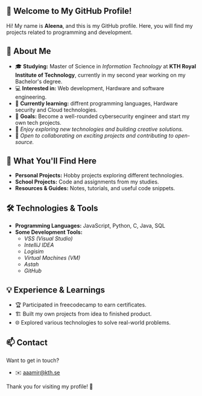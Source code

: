 ## 👋 Welcome to My GitHub Profile!

Hi! My name is **Aleena**, and this is my GitHub profile. Here, you will find my projects related to programming and development.

## 📌 About Me
- 🎓 **Studying:**  Master of Science in _Information Technology_ at **KTH Royal Institute of Technology**, currently in my second year working on my Bachelor's degree.
- 💻 **Interested in:** Web development, Hardware and software engineering.
- 🚀 **Currently learning:** diffrent programming languages, Hardware security and Cloud technologies.
- 🎯 **Goals:** Become a well-rounded cybersecurity engineer and start my own tech projects.
- 📖 _Enjoy exploring new technologies and building creative solutions._
- 🤝 _Open to collaborating on exciting projects and contributing to open-source._

## 🎯 What You'll Find Here
- **Personal Projects:** Hobby projects exploring different technologies.
- **School Projects:** Code and assignments from my studies.
- **Resources & Guides:** Notes, tutorials, and useful code snippets.

## 🛠 Technologies & Tools
- **Programming Languages:** JavaScript, Python, C, Java, SQL
- **Some Development Tools:**
  - _VSS (Visual Studio)_
  - _IntelliJ IDEA_
  - _Logisim_
  - _Virtual Machines (VM)_
  - _Astah_
  - _GitHub_

## 💡 Experience & Learnings
- 🏆 Participated in freecodecamp to earn certificates. 
- 🏗️ Built my own projects from idea to finished product.
- 🌐 Explored various technologies to solve real-world problems.

## 📫 Contact
Want to get in touch?
- ✉️ aaamir@kth.se

Thank you for visiting my profile! 🤍
